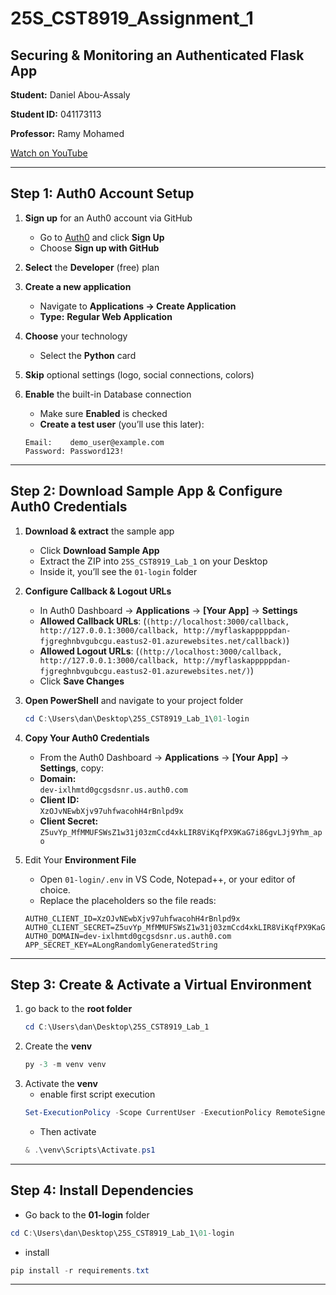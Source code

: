 # 25S_CST8919_Assignment_1
## Securing &amp; Monitoring an Authenticated Flask App

**Student:** Daniel Abou-Assaly  

**Student ID:** 041173113

**Professor:** Ramy Mohamed  

[Watch on YouTube](https://youtu.be/vQRvKqkR76c)


---
## Step 1: Auth0 Account Setup

1. **Sign up** for an Auth0 account via GitHub  
   - Go to [Auth0](https://auth0.com/) and click **Sign Up**  
   - Choose **Sign up with GitHub**

2. **Select** the **Developer** (free) plan

3. **Create a new application**  
   - Navigate to **Applications → Create Application**  
   - **Type:** **Regular Web Application**  

4. **Choose** your technology  
   - Select the **Python** card  

5. **Skip** optional settings (logo, social connections, colors)

6. **Enable** the built-in Database connection  
   - Make sure **Enabled** is checked  
   - **Create a test user** (you’ll use this later):
   ```text
   Email:    demo_user@example.com  
   Password: Password123!
   ```
---
## Step 2: Download Sample App & Configure Auth0 Credentials

1. **Download & extract** the sample app  
   - Click **Download Sample App**  
   - Extract the ZIP into `25S_CST8919_Lab_1` on your Desktop  
   - Inside it, you’ll see the `01-login` folder  

2. **Configure Callback & Logout URLs**  
   - In Auth0 Dashboard → **Applications** → **[Your App]** → **Settings**  
   - **Allowed Callback URLs**: (`(http://localhost:3000/callback, http://127.0.0.1:3000/callback, http://myflaskapppppdan-fjgreghnbvgubcgu.eastus2-01.azurewebsites.net/callback)`)  
   - **Allowed Logout URLs**:   (`(http://localhost:3000/callback, http://127.0.0.1:3000/callback, http://myflaskapppppdan-fjgreghnbvgubcgu.eastus2-01.azurewebsites.net/)`)  
   - Click **Save Changes**  

3. **Open PowerShell** and navigate to your project folder  
   ```powershell
   cd C:\Users\dan\Desktop\25S_CST8919_Lab_1\01-login
   ```
4. **Copy Your Auth0 Credentials**
   - From the Auth0 Dashboard → **Applications** → **[Your App]** → **Settings**, copy:
   - **Domain:**  
     `dev-ixlhmtd0gcgsdsnr.us.auth0.com`
   - **Client ID:**  
     `XzOJvNEwbXjv97uhfwacohH4rBnlpd9x`
   - **Client Secret:**  
     `Z5uvYp_MfMMUFSWsZ1w31j03zmCcd4xkLIR8ViKqfPX9KaG7i86gvLJj9Yhm_apo`
     
5. Edit Your **Environment File**
   - Open `01-login/.env` in VS Code, Notepad++, or your editor of choice.  
   - Replace the placeholders so the file reads:

   ```dotenv
   AUTH0_CLIENT_ID=XzOJvNEwbXjv97uhfwacohH4rBnlpd9x
   AUTH0_CLIENT_SECRET=Z5uvYp_MfMMUFSWsZ1w31j03zmCcd4xkLIR8ViKqfPX9KaG7i86gvLJj9Yhm_apo
   AUTH0_DOMAIN=dev-ixlhmtd0gcgsdsnr.us.auth0.com
   APP_SECRET_KEY=ALongRandomlyGeneratedString
   ```
---
## Step 3: Create & Activate a Virtual Environment
1. go back to the **root folder**
   ```powershell
   cd C:\Users\dan\Desktop\25S_CST8919_Lab_1
   ```
2. Create the **venv**
   ```powershell
   py -3 -m venv venv
   ```
3. Activate the **venv**
   - enable first script execution
   ```powershell
   Set-ExecutionPolicy -Scope CurrentUser -ExecutionPolicy RemoteSigned
   ```
   - Then activate
   ```powershell
   & .\venv\Scripts\Activate.ps1
   ```
---
## Step 4: Install Dependencies
- Go back to the **01-login** folder
```powershell
cd C:\Users\dan\Desktop\25S_CST8919_Lab_1\01-login
```
- install
```powershell
pip install -r requirements.txt
```
---
